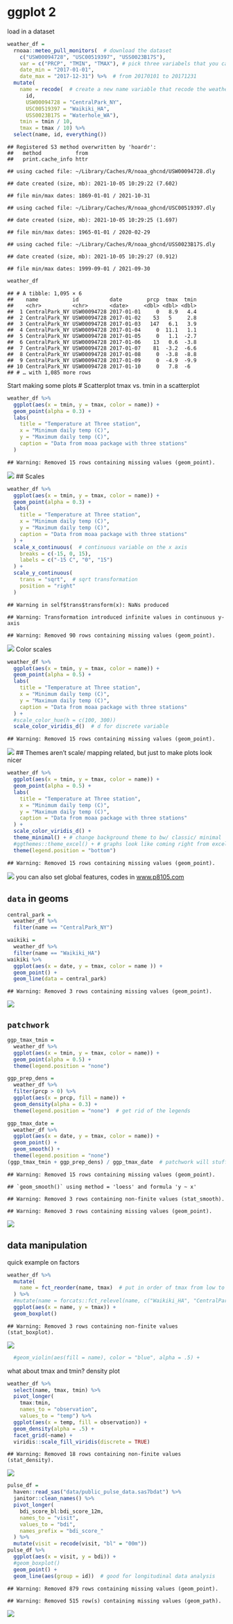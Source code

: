 ggplot 2
================

load in a dataset

``` r
weather_df = 
  rnoaa::meteo_pull_monitors(  # download the dataset 
    c("USW00094728", "USC00519397", "USS0023B17S"),
    var = c("PRCP", "TMIN", "TMAX"), # pick three variabels that you care about
    date_min = "2017-01-01",
    date_max = "2017-12-31") %>%  # from 20170101 to 20171231
  mutate(
    name = recode(  # create a new name variable that recode the weather station
      id, 
      USW00094728 = "CentralPark_NY", 
      USC00519397 = "Waikiki_HA",
      USS0023B17S = "Waterhole_WA"),
    tmin = tmin / 10,
    tmax = tmax / 10) %>%
  select(name, id, everything())
```

    ## Registered S3 method overwritten by 'hoardr':
    ##   method           from
    ##   print.cache_info httr

    ## using cached file: ~/Library/Caches/R/noaa_ghcnd/USW00094728.dly

    ## date created (size, mb): 2021-10-05 10:29:22 (7.602)

    ## file min/max dates: 1869-01-01 / 2021-10-31

    ## using cached file: ~/Library/Caches/R/noaa_ghcnd/USC00519397.dly

    ## date created (size, mb): 2021-10-05 10:29:25 (1.697)

    ## file min/max dates: 1965-01-01 / 2020-02-29

    ## using cached file: ~/Library/Caches/R/noaa_ghcnd/USS0023B17S.dly

    ## date created (size, mb): 2021-10-05 10:29:27 (0.912)

    ## file min/max dates: 1999-09-01 / 2021-09-30

``` r
weather_df
```

    ## # A tibble: 1,095 × 6
    ##    name           id          date        prcp  tmax  tmin
    ##    <chr>          <chr>       <date>     <dbl> <dbl> <dbl>
    ##  1 CentralPark_NY USW00094728 2017-01-01     0   8.9   4.4
    ##  2 CentralPark_NY USW00094728 2017-01-02    53   5     2.8
    ##  3 CentralPark_NY USW00094728 2017-01-03   147   6.1   3.9
    ##  4 CentralPark_NY USW00094728 2017-01-04     0  11.1   1.1
    ##  5 CentralPark_NY USW00094728 2017-01-05     0   1.1  -2.7
    ##  6 CentralPark_NY USW00094728 2017-01-06    13   0.6  -3.8
    ##  7 CentralPark_NY USW00094728 2017-01-07    81  -3.2  -6.6
    ##  8 CentralPark_NY USW00094728 2017-01-08     0  -3.8  -8.8
    ##  9 CentralPark_NY USW00094728 2017-01-09     0  -4.9  -9.9
    ## 10 CentralPark_NY USW00094728 2017-01-10     0   7.8  -6  
    ## # … with 1,085 more rows

Start making some plots # Scatterplot tmax vs. tmin in a scatterplot

``` r
weather_df %>% 
  ggplot(aes(x = tmin, y = tmax, color = name)) + 
  geom_point(alpha = 0.3) + 
  labs(
    title = "Temperature at Three station",
    x = "Minimum daily temp (C)",
    y = "Maximum daily temp (C)",
    caption = "Data from moaa package with three stations"
  )
```

    ## Warning: Removed 15 rows containing missing values (geom_point).

![](visualization_pt2_files/figure-gfm/unnamed-chunk-4-1.png)<!-- --> ##
Scales

``` r
weather_df %>% 
  ggplot(aes(x = tmin, y = tmax, color = name)) + 
  geom_point(alpha = 0.3) + 
  labs(
    title = "Temperature at Three station",
    x = "Minimum daily temp (C)",
    y = "Maximum daily temp (C)",
    caption = "Data from moaa package with three stations"
  ) + 
  scale_x_continuous(  # continuous variable on the x axis
    breaks = c(-15, 0, 15),
    labels = c("-15 C", "0", "15")
  ) + 
  scale_y_continuous(
    trans = "sqrt",  # sqrt transformation
    position = "right"
  )
```

    ## Warning in self$trans$transform(x): NaNs produced

    ## Warning: Transformation introduced infinite values in continuous y-axis

    ## Warning: Removed 90 rows containing missing values (geom_point).

![](visualization_pt2_files/figure-gfm/unnamed-chunk-5-1.png)<!-- -->
Color scales

``` r
weather_df %>% 
  ggplot(aes(x = tmin, y = tmax, color = name)) + 
  geom_point(alpha = 0.5) + 
  labs(
    title = "Temperature at Three station",
    x = "Minimum daily temp (C)",
    y = "Maximum daily temp (C)",
    caption = "Data from moaa package with three stations"
  ) + 
  #scale_color_hue(h = c(100, 300))
  scale_color_viridis_d()  # d for discrete variable 
```

    ## Warning: Removed 15 rows containing missing values (geom_point).

![](visualization_pt2_files/figure-gfm/unnamed-chunk-6-1.png)<!-- --> ##
Themes aren’t scale/ mapping related, but just to make plots look nicer

``` r
weather_df %>% 
  ggplot(aes(x = tmin, y = tmax, color = name)) + 
  geom_point(alpha = 0.5) + 
  labs(
    title = "Temperature at Three station",
    x = "Minimum daily temp (C)",
    y = "Maximum daily temp (C)",
    caption = "Data from moaa package with three stations"
  ) + 
  scale_color_viridis_d() +
  theme_minimal() + # change background theme to bw/ classic/ minimal
  #ggthemes::theme_excel() + # graphs look like coming right from excel
  theme(legend.position = "bottom")
```

    ## Warning: Removed 15 rows containing missing values (geom_point).

![](visualization_pt2_files/figure-gfm/unnamed-chunk-7-1.png)<!-- -->
you can also set global features, codes in www.p8105.com

## `data` in geoms

``` r
central_park = 
  weather_df %>% 
  filter(name == "CentralPark_NY")

waikiki = 
  weather_df %>% 
  filter(name == "Waikiki_HA")
waikiki %>% 
  ggplot(aes(x = date, y = tmax, color = name )) +
  geom_point() +
  geom_line(data = central_park)
```

    ## Warning: Removed 3 rows containing missing values (geom_point).

![](visualization_pt2_files/figure-gfm/unnamed-chunk-8-1.png)<!-- -->

## `patchwork`

``` r
ggp_tmax_tmin = 
  weather_df %>% 
  ggplot(aes(x = tmin, y = tmax, color = name)) +
  geom_point(alpha = 0.5) +
  theme(legend.position = "none")

ggp_prep_dens = 
  weather_df %>% 
  filter(prcp > 0) %>% 
  ggplot(aes(x = prcp, fill = name)) +
  geom_density(alpha = 0.3) +
  theme(legend.position = "none")  # get rid of the legends

ggp_tmax_date = 
  weather_df %>% 
  ggplot(aes(x = date, y = tmax, color = name)) +
  geom_point() +
  geom_smooth() +
  theme(legend.position = "none")
(ggp_tmax_tmin + ggp_prep_dens) / ggp_tmax_date  # patchwork will stuff graphs together, "/" will put this underneath
```

    ## Warning: Removed 15 rows containing missing values (geom_point).

    ## `geom_smooth()` using method = 'loess' and formula 'y ~ x'

    ## Warning: Removed 3 rows containing non-finite values (stat_smooth).

    ## Warning: Removed 3 rows containing missing values (geom_point).

![](visualization_pt2_files/figure-gfm/unnamed-chunk-9-1.png)<!-- -->

## data manipulation

quick example on factors

``` r
weather_df %>% 
  mutate(
    name = fct_reorder(name, tmax)  # put in order of tmax from low to high
  ) %>% 
  #mutate(name = forcats::fct_relevel(name, c("Waikiki_HA", "CentralPark_NY", "Waterhole_WA"))) %>% 
  ggplot(aes(x = name, y = tmax)) +
  geom_boxplot()
```

    ## Warning: Removed 3 rows containing non-finite values (stat_boxplot).

![](visualization_pt2_files/figure-gfm/unnamed-chunk-10-1.png)<!-- -->

``` r
  #geom_violin(aes(fill = name), color = "blue", alpha = .5) + 
```

what about tmax and tmin? density plot

``` r
weather_df %>%
  select(name, tmax, tmin) %>% 
  pivot_longer(
    tmax:tmin,
    names_to = "observation", 
    values_to = "temp") %>% 
  ggplot(aes(x = temp, fill = observation)) +
  geom_density(alpha = .5) + 
  facet_grid(~name) + 
  viridis::scale_fill_viridis(discrete = TRUE)
```

    ## Warning: Removed 18 rows containing non-finite values (stat_density).

![](visualization_pt2_files/figure-gfm/unnamed-chunk-11-1.png)<!-- -->

``` r
pulse_df = 
  haven::read_sas("data/public_pulse_data.sas7bdat") %>% 
  janitor::clean_names() %>% 
  pivot_longer(
    bdi_score_bl:bdi_score_12m,
    names_to = "visit",
    values_to = "bdi",
    names_prefix = "bdi_score_"
  ) %>% 
  mutate(visit = recode(visit, "bl" = "00m"))
pulse_df %>% 
  ggplot(aes(x = visit, y = bdi)) +
  #geom_boxplot()
  geom_point() +
  geom_line(aes(group = id))  # good for longitudinal data analysis
```

    ## Warning: Removed 879 rows containing missing values (geom_point).

    ## Warning: Removed 515 row(s) containing missing values (geom_path).

![](visualization_pt2_files/figure-gfm/unnamed-chunk-12-1.png)<!-- -->
